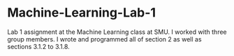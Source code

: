 # Machine-Learning-Lab-1
Lab 1 assignment at the Machine Learning class at SMU. I worked with three group members. I wrote and programmed all of section 2 as well as sections 3.1.2 to 3.1.8. 

